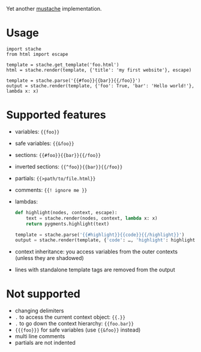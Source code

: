 Yet another [mustache](http://mustache.github.io/mustache.5.html) implementation.

# Usage

```
import stache
from html import escape

template = stache.get_template('foo.html')
html = stache.render(template, {'title': 'my first website'}, escape)

template = stache.parse('{{#foo}}{{bar}}{{/foo}}')
output = stache.render(template, {'foo': True, 'bar': 'Hello world!'}, lambda x: x)
```

# Supported features

-	variables: `{{foo}}`
-	safe variables: `{{&foo}}`
-	sections: `{{#foo}}{{bar}}{{/foo}}`
-	inverted sections: `{{^foo}}{{bar}}{{/foo}}`
-	partials: `{{>path/to/file.html}}`
-	comments: `{{! ignore me }}`
-	lambdas:

	```python
	def highlight(nodes, context, escape):
		text = stache.render(nodes, context, lambda x: x)
		return pygments.highlight(text)

	template = stache.parse('{{#highlight}}{{code}}{{/highlight}}')
	output = stache.render(template, {'code': …, 'highlight': highlight}, escape)
	```
-	context inheritance: you access variables from the outer contexts (unless they are shadowed)
-	lines with standalone template tags are removed from the output

# Not supported

-	changing delimiters
-	`.` to access the current context object: `{{.}}`
-	`.` to go down the context hierarchy: `{{foo.bar}}`
-	`{{{foo}}}` for safe variables (use `{{&foo}}` instead)
-	multi line comments
-	partials are not indented
